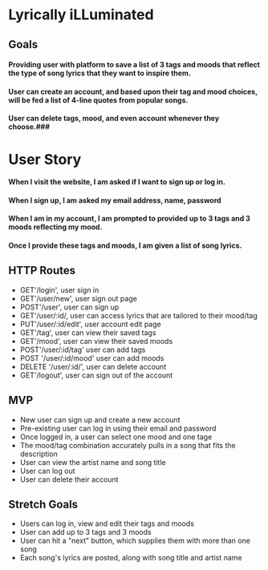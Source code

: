 # Lyrically iLLuminated

## Goals

#### Providing user with platform to save a list of 3 tags and moods that reflect the type of song lyrics that they want to inspire them.

#### User can create an account, and based upon their tag and mood choices, will be fed a list of 4-line quotes from popular songs.

#### User can delete tags, mood, and even account whenever they choose.###


# User Story

#### When I visit the website, I am asked if I want to sign up or log in.

#### When I sign up, I am asked my email address, name, password

#### When I am in my account, I am prompted to provided up to 3 tags and 3 moods reflecting my mood.

#### Once I provide these tags and moods, I am given a list of song lyrics.


## HTTP Routes

* GET'/login', user sign in
* GET'/user/new', user sign out page
* POST'/user', user can sign up 
* GET'/user/:id/, user can access lyrics that are tailored to their mood/tag
* PUT'/user/:id/edit', user account edit page
* GET'/tag', user can view their saved tags
* GET'/mood', user can view their saved moods
* POST'/user/:id/tag' user can add tags
* POST '/user/:id/mood' user can add moods
* DELETE '/user/:id/', user can delete account
* GET'/logout', user can sign out of the account


## MVP

* New user can sign up and create a new account
* Pre-existing user can log in using their email and password
* Once logged in, a user can select one mood and one tage
* The mood/tag combination accurately pulls in a song that fits the description
* User can view the artist name and song title 
* User can log out
* User can delete their account

## Stretch Goals

* Users can log in, view and edit their tags and moods
* User can add up to 3 tags and 3 moods
* User can hit a "next" button, which supplies them with more than one song
* Each song's lyrics are posted, along with song title and artist name


